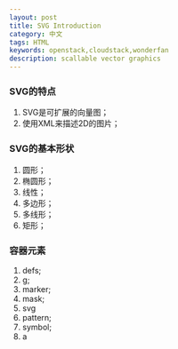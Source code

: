 ```yaml
---
layout: post
title: SVG Introduction
category: 中文
tags: HTML
keywords: openstack,cloudstack,wonderfan
description: scallable vector graphics
---
```


### SVG的特点
1. SVG是可扩展的向量图；
2. 使用XML来描述2D的图片；

### SVG的基本形状
1. 圆形；
2. 椭圆形；
3. 线性；
4. 多边形；
5. 多线形；
6. 矩形；

### 容器元素
1. defs;
2. g;
3. marker;
4. mask;
5. svg
6. pattern;
7. symbol;
8. a

